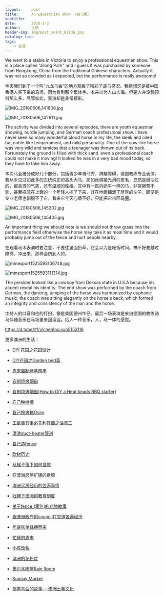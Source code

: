 ```yaml
---
layout:     post
title:      An Equestrian show （骑马秀）
subtitle:   
date:       2018-3-3
author:     土猪
header-img: img/post_saint_kilda.jpg
catalog: true
tags:
    - 生活
---
```


We went to a stable in Victoria to enjoy a professional equestrian show.  This is a place called "Jilong Park"  and I guess it was purchased by someone from Hongkong, China from the traditional Chinese characters.  Actually it was not so crowded as I expected, but the performance is really awesome!  



今天我们到了一个叫“九龙马会”的地方观看了精彩了遛马盛况。我猜想这是被中国香港人买下来的马场，因为看到那个繁体字。本来以为人山人海，但是人并没我预料那么多，尽管如此，表演却是非常精彩。

![IMG_20180506_141808.jpg](https://steemitimages.com/DQmPYNMc2TgGaurzaFotvugo88TtriX1p9pDqs9rE7Uxw6n/IMG_20180506_141808.jpg)

![IMG_20180506_142911.jpg](https://steemitimages.com/DQmXm6rg1BxYWoSyDEp6P4XQH8pMxUfhs36aL7BWVyabSTR/IMG_20180506_142911.jpg)



The activity was divided into several episodes, there are youth equestrian showing,  hurdle jumping, and German coach professional show.  I have never seen so many wonderful blood horse in my life,  the sleek and oiled fur, noble-like temperament,  and mild personality. One of the cow-like horse was very wild and tamless that a teenager was thrown out of its back. Fortunately the ground is filled with thick sand. even a professional coach could not make it moving! It looked he was in a very bad mood today, so they have to take him away.  



本次马会被分成好几个部分，包括青少年骑马秀，跨越障碍，德国教练专业表演。我从未见过如此多的血统纯正的高头大马，那如丝绸搬光滑的皮毛，显然是焗油过的，那高贵的气质，还有温顺的性格。其中有一匹向奶牛一样的马，非常桀骜不驯，甚至把骑在上面的一个年轻人摔了下来，好在地面铺满了厚厚的沙子，即便是专业老师也驯服不了它，看来它今天心情不好，只能把它带回马圈。

![IMG_20180506_145202.jpg](https://steemitimages.com/DQmT5Z4nd3PUMhLWtYEgTYi47mTxL7miFNgfACD3yArALQW/IMG_20180506_145202.jpg)

![IMG_20180506_145405.jpg](https://steemitimages.com/DQmToT9PagzBy2Ff3QiB5pEhAvTfXLBgwY9HRcq7qzEi3Yh/IMG_20180506_145405.jpg)



An important thing we should note is we should not throw grass into the performance field otherwise the horse may take it as meal time and it would probably jump out of the fence and hurt people nearby.  



在观看马术表演时要注意，不要往里面扔草，它会以为是吃饭时间，搞不好要越过障碍，冲出来，那样会伤到人的。

![mmexport1525593106748.jpg](https://steemitimages.com/DQmXSQNxgpCHWk4zmAYDRg2S9zXYcYgLUfiwrmSMQTKwerh/mmexport1525593106748.jpg)

![mmexport1525593111314.jpg](https://steemitimages.com/DQmSBj6Ms7weF22CuR3jDtqDQL3qh65pBbmaZ78d2Y1yWqM/mmexport1525593111314.jpg)

The presider looked like a cowboy from Deksas state in U.S.A because his accent reveal his identity. The end show was performed by the coach from German, the dancing, jumping of the horse was harmonized by euphonic music, the coach was sitting elegantly on the horse's back, which formed an integrity and consistency of the man and the horse.



主持人的口音和他的打扮，像是美国德州牛仔。最后一场表演是来自德国的教练骑马伴随音乐在马场里来回溜达。给人一种音乐，人，马一体的感觉。

https://d.tube/#!/v/chenlocus/a5153116



更多澳洲的生活：

- [DIY 花园之花园设计](http://livinginau.life/2020/03/30/diy-garden-design/)

- [DIY花园之Garden bed篇](http://livinginau.life/2020/04/17/diy-garden-bed/)

- [周末自制烤羊肉串](http://livinginau.life/2014/03/03/%E5%91%A8%E6%9C%AB%E8%87%AA%E5%88%B6%E7%83%A4%E7%BE%8A%E8%82%89%E4%B8%B2/)

- [自制烧烤烟囱](http://livinginau.life/2014/02/20/%E8%87%AA%E5%88%B6%E7%83%A7%E7%83%A4%E7%83%9F%E5%9B%B1/)

- [自制烧烤烟囱(How to DIY a Heat beads BBQ starter)](https://steemit.com/life/@chenlocus/how-to-diy-a-heat-beads-bbq-starter)

- [自己种树墙](http://livinginau.life/2020/03/10/%E8%87%AA%E5%B7%B1%E7%A7%8D%E6%A0%91%E5%A2%99/)

- [自己换烤箱Oven](http://livinginau.life/2020/02/12/%E8%87%AA%E5%B7%B1%E6%8D%A2oven/)

- [工欲善其事必先利其器之油漆工](http://livinginau.life/2020/04/13/%E5%B7%A5%E6%AC%B2%E5%96%84%E5%85%B6%E4%BA%8B%E5%BF%85%E5%85%88%E5%88%A9%E5%85%B6%E5%99%A8%E4%B9%8B%E6%B2%B9%E6%BC%86%E5%B7%A5/)

- [清洗duct-heater管道](http://livinginau.life/2020/04/08/%E8%87%AA%E5%B7%B1%E5%8A%A8%E6%89%8B%E6%B8%85%E6%B4%97duct-heater%E7%AE%A1%E9%81%93/)

- [自己造fence](http://livinginau.life/2020/01/06/%E7%BB%88%E4%BA%8E%E9%80%A0%E5%A5%BD%E4%BA%86fence/)

- [砍树历史](http://livinginau.life/2019/12/29/%E7%A0%8D%E6%A0%91%E5%8E%86%E5%8F%B2/)

- [从梯子落下如何自救](http://livinginau.life/2020/03/21/%E4%BB%8E%E6%A2%AF%E5%AD%90%E8%90%BD%E4%B8%8B%E5%A6%82%E4%BD%95%E8%87%AA%E6%95%91/)

- [在澳洲房屋扩建的折腾](http://livinginau.life/2020/03/26/%E5%9C%A8%E6%BE%B3%E6%B4%B2%E6%88%BF%E5%B1%8B%E6%89%A9%E5%BB%BA%E7%9A%84%E6%8A%98%E8%85%BE/)

- 
  [澳洲买房经历的苦逼事情](http://livinginau.life/2019/12/18/%E6%BE%B3%E6%B4%B2%E4%B9%B0%E6%88%BF%E7%BB%8F%E5%8E%86%E7%9A%84%E8%8B%A6%E9%80%BC%E4%BA%8B%E6%83%85/)

- 
  [吐槽下澳洲的教育制度](http://livinginau.life/2019/12/13/%E5%90%90%E6%A7%BD%E6%BE%B3%E6%B4%B2%E6%95%99%E8%82%B2%E5%88%B6%E5%BA%A6/)

- [关于fence (篱笆)的悲惨故事](http://livinginau.life/2019/12/01/%E5%85%B3%E4%BA%8Efence%E7%9A%84%E6%82%B2%E6%83%A8%E6%95%85%E4%BA%8B/)

- [跟澳洲政府的council打交道苦逼经历](http://livinginau.life/2019/11/29/%E8%B7%9F%E6%BE%B3%E6%B4%B2%E6%94%BF%E5%BA%9C%E7%9A%84council%E6%89%93%E4%BA%A4%E9%81%93%E8%8B%A6%E9%80%BC%E7%BB%8F%E5%8E%86/)

- [年底账单蜂拥而来](http://livinginau.life/2019/11/29/%E8%B4%A6%E5%8D%95%E8%9C%82%E6%8B%A5%E8%80%8C%E6%9D%A5/)

- [忙碌的周末](http://livinginau.life/2019/11/12/%E5%BF%99%E7%A2%8C%E7%9A%84%E5%91%A8%E6%9C%AB/)

- [小孩改名](http://livinginau.life/2019/11/10/%E5%B0%8F%E5%AD%A9%E6%94%B9%E5%90%8D/)

- [澳洲的花粉症](http://livinginau.life/2018/08/10/%E6%BE%B3%E6%B4%B2%E7%9A%84%E8%8A%B1%E7%B2%89%E7%97%87/)

- [墨尔本雨屋Rain Room](http://livinginau.life/2020/01/13/rain-room/)

- [Sunday Market](http://livinginau.life/2020/01/12/Sunday-Market/)

- [邮票背后的故事---澳洲土著文化](http://livinginau.life/2018/07/10/%E9%82%AE%E7%A5%A8%E8%83%8C%E5%90%8E%E7%9A%84%E6%95%85%E4%BA%8B/)